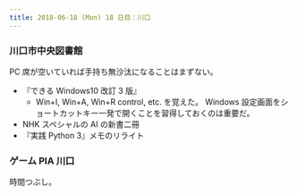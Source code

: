 ```yaml
---
title: 2018-06-18 (Mon) 18 日目：川口
---
```


### 川口市中央図書館

PC 席が空いていれば手持ち無沙汰になることはまずない。

* 『できる Windows10 改訂 3 版』
  * Win+I, Win+A, Win+R control, etc. を覚えた。
    Windows 設定画面をショートカットキー一発で開くことを習得しておくのは重要だ。
* NHK スペシャルの AI の新書二冊
* 『実践 Python 3』メモのリライト

### ゲーム PIA 川口

時間つぶし。
